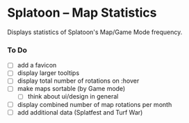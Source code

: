 # Splatoon – Map Statistics

Displays statistics of Splatoon's Map/Game Mode frequency.

### To Do
- [ ] add a favicon
- [ ] display larger tooltips
- [ ] display total number of rotations on :hover
- [ ] make maps sortable (by Game mode)
  - [ ] think about ui/design in general
- [ ] display combined number of map rotations per month
- [ ] add additional data (Splatfest and Turf War)
